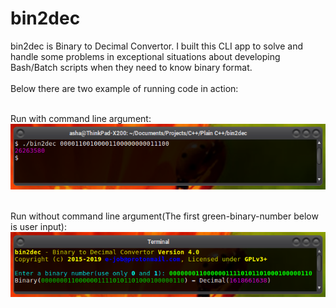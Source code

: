 <h1>bin2dec</h1>
bin2dec is Binary to Decimal Convertor. I built this CLI app to solve and handle some problems in exceptional situations about developing Bash/Batch scripts when they need to know binary format.<br><br>
Below there are two example of running code in action:<br><br>

Run with command line argument:<br>
<img alt="An Example of Running bin2dec with Command Line Argument" src="https://raw.githubusercontent.com/ArdeshirV/resources/master/bin2dec/bin2decRunWithCommandLineArgument.png"><br><br>

Run without command line argument(The first green-binary-number below is user input):<br>
<img alt="An Example of Running bin2dec without Command Line Argument" src="https://raw.githubusercontent.com/ArdeshirV/resources/master/bin2dec/bin2decRunWithoutCommandLine.png"><br><br>
